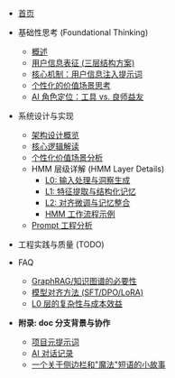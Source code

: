 *   [首页](README.md)

*   基础性思考 (Foundational Thinking)
    *   [概述](foundational-thinking/README.md)
    *   [用户信息表征 (三层结构方案)](foundational-thinking/foundational-3layer-user-representation.md)
    *   [核心机制：用户信息注入提示词](foundational-thinking/injecting-user-info-into-prompts.md)
    *   [个性化的价值场景思考](foundational-thinking/personalization-scenario-analysis.md)
    *   [AI 角色定位：工具 vs. 良师益友](foundational-thinking/ai-role-tool-vs-mentor.md)

*  系统设计与实现
    *   [架构设计概览](architecture.md)    <!-- # 重点解释 How (整体) -->
    *   [核心逻辑解读](core-logic-explained.md)   <!-- # 重点解释 What & Why -->
    *   [个性化价值场景分析](foundational-thinking/personalization-scenario-analysis.md) <!-- New analysis doc -->
    *   HMM 层级详解 (HMM Layer Details) 
        *   [L0: 输入处理与洞察生成](layer-analysis/L0-deep-dive.md)
        *   [L1: 特征提取与结构化记忆](layer-analysis/L1-deep-dive.md)
        *   [L2: 对齐微调与记忆整合](layer-analysis/L2-deep-dive.md)
        *   [HMM 工作流程示例](layer-analysis/hmm-example-walkthrough.md)
    *   [Prompt 工程分析](analysis/prompt-engineering-deep-dive.md)  <!-- # 实现个性化的关键技术 -->

*  工程实践与质量 (TODO)
    <!-- *   [代码质量](code-quality.md)
    *   [测试策略](testing.md)
    *   [部署运维](deployment.md)
    *   [安全考量](security.md) -->

*   FAQ
    *   [GraphRAG/知识图谱的必要性](FAQ/necessity-of-graphrag.md)
    *   [模型对齐方法 (SFT/DPO/LoRA)](FAQ/alignment-methods.md)
    *   [L0 层的复杂性与成本效益](FAQ/L0-complexity-concerns.md) 


*   **附录: doc 分支背景与协作**
    *   [项目元提示词](collaboration/context-and-roles.md)
    *   [AI 对话记录](analysis-dialogue-log.md)
    *   [一个关于侧边栏和"魔法"短语的小故事](collaboration/sidebar-resize-story.md)
